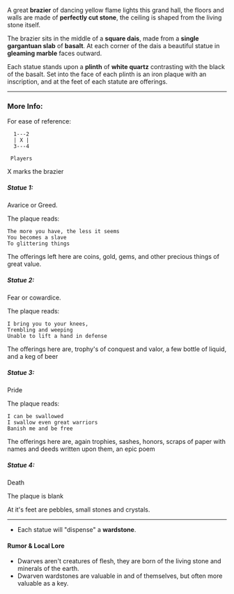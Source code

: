 A great **brazier** of dancing yellow flame lights this grand hall, the floors and walls are made of **perfectly cut stone**, the ceiling is shaped from the living stone itself.

The brazier sits in the middle of a **square dais**, made from a **single gargantuan slab** of **basalt**. At each corner of the dais a beautiful statue in **gleaming marble** faces outward.  

Each statue stands upon a **plinth** of **white quartz** contrasting with the black of the basalt. Set into the face of each plinth is an iron plaque with an inscription, and at the feet of each statute are offerings.

---

### More Info:

For ease of reference: 

```
  1---2
  | X |
  3---4

 Players
```
X marks the brazier

##### Statue 1: 

Avarice or Greed.

The plaque reads:

```
The more you have, the less it seems
You becomes a slave
To glittering things
```

The offerings left here are coins, gold, gems, and other precious things of great value.

##### Statue 2: 

Fear or cowardice. 

The plaque reads:

```
I bring you to your knees,
Trembling and weeping
Unable to lift a hand in defense 
```

The offerings here are, trophy's of conquest and valor, a few bottle of liquid, and a keg of beer 

##### Statue 3:

Pride

The plaque reads:

```
I can be swallowed
I swallow even great warriors
Banish me and be free
```

The offerings here are, again trophies, sashes, honors, scraps of paper with names and deeds written upon them, an epic poem

##### Statue 4:

Death

The plaque is blank 

At it's feet are pebbles, small stones and crystals.

---

* Each statue will "dispense" a **wardstone**.

#### Rumor & Local Lore

* Dwarves aren't creatures of flesh, they are born of the living stone and minerals of the earth.
* Dwarven wardstones are valuable in and of themselves, but often more valuable as a key.